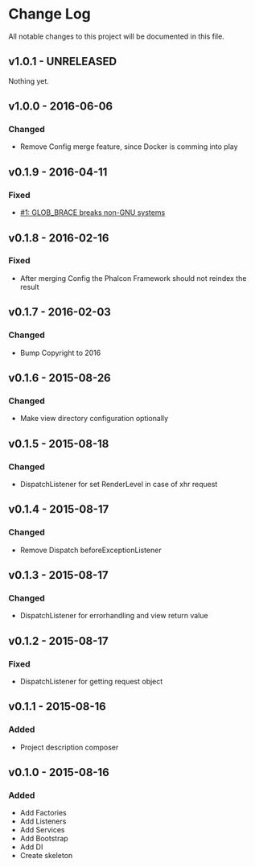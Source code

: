 # Change Log
All notable changes to this project will be documented in this file.

## v1.0.1 - UNRELEASED
Nothing yet.

## v1.0.0 - 2016-06-06
### Changed
- Remove Config merge feature, since Docker is comming into play

## v0.1.9 - 2016-04-11
### Fixed
- [#1: GLOB_BRACE breaks non-GNU systems](https://github.com/mamuz/phalcon-application/issues/1)

## v0.1.8 - 2016-02-16
### Fixed
- After merging Config the Phalcon Framework should not reindex the result

## v0.1.7 - 2016-02-03
### Changed
- Bump Copyright to 2016

## v0.1.6 - 2015-08-26
### Changed
- Make view directory configuration optionally

## v0.1.5 - 2015-08-18
### Changed
- DispatchListener for set RenderLevel in case of xhr request

## v0.1.4 - 2015-08-17
### Changed
- Remove Dispatch beforeExceptionListener

## v0.1.3 - 2015-08-17
### Changed
- DispatchListener for errorhandling and view return value

## v0.1.2 - 2015-08-17
### Fixed
- DispatchListener for getting request object

## v0.1.1 - 2015-08-16
### Added
- Project description composer

## v0.1.0 - 2015-08-16
### Added
- Add Factories
- Add Listeners
- Add Services
- Add Bootstrap
- Add DI
- Create skeleton
